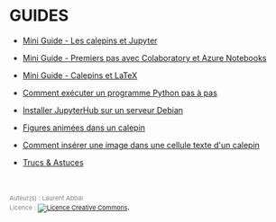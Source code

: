 # GUIDES

* [Mini Guide - Les calepins et Jupyter](/documentation/guides/Mini%20Guide%20%2301%20-%20Les%20calepins%20et%20Jupyter.md)

* [Mini Guide - Premiers pas avec Colaboratory et Azure Notebooks](/documentation/guides/Mini%20Guide%20%2302%20-%20Premiers%20pas%20avec%20Colaboratory%20et%20Azure%20Notebooks.md)

* [Mini Guide - Calepins et LaTeX](/documentation/guides/Mini%20Guide%20-%20Calepins%20et%20LaTeX.ipynb)

* [Comment exécuter un programme Python pas à pas](/documentation/guides/Comment_ex%C3%A9cuter_un_programme_Python_pas_%C3%A0_pas.ipynb)

* [Installer JupyterHub sur un serveur Debian](/documentation/guides/Installer_JupyterHub_sur_un_serveur_Debian.md)

* [Figures animées dans un calepin](/documentation/guides/Figures%20animées%20dans%20un%20calepin.md)

* [Comment insérer une image dans une cellule texte d'un calepin](/documentation/guides/Comment%20insérer%20une%20image%20dans%20une%20cellule%20texte%20d'un%20calepin.md)

* [Trucs & Astuces](/documentation/guides/Trucs%20%26%20Astuces.md)

<br />
<br />
<span style="color:gray;font-size:11px">Auteur(s) : Laurent Abbal</span>
<br />
<span style="color:gray;font-size:11px">Licence : <a rel="license" href="http://creativecommons.org/licenses/by-nc-sa/4.0/"><img alt="Licence Creative Commons" style="border-width:0" src="https://i.creativecommons.org/l/by-nc-sa/4.0/80x15.png" /></a></span>.

